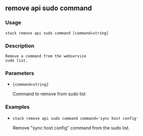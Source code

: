 ## remove api sudo command

### Usage

`stack remove api sudo command [command=string]`

### Description


	Remove a command from the webservice
	sudo list.
	

### Parameters
* `{command=string}`

   Command to remove from sudo list

### Examples

* `stack remove api sudo command command='sync host config'`

   Remove "sync host config" command from the sudo list.




